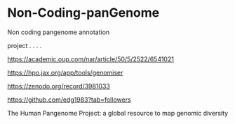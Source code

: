 # Non-Coding-panGenome
Non coding pangenome annotation 

project . . . .

https://academic.oup.com/nar/article/50/5/2522/6541021

https://hpo.jax.org/app/tools/genomiser   
  
https://zenodo.org/record/3981033  

https://github.com/edg1983?tab=followers

The Human Pangenome Project: a global
resource to map genomic diversity
